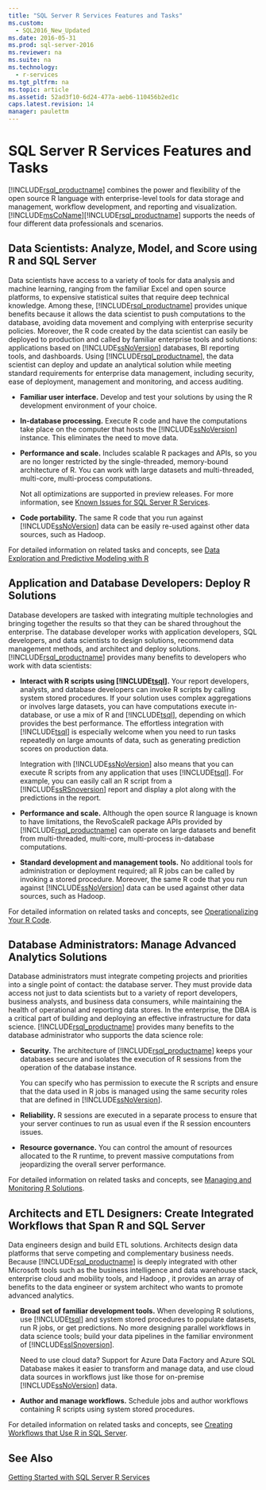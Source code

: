 ```yaml
---
title: "SQL Server R Services Features and Tasks"
ms.custom: 
  - SQL2016_New_Updated
ms.date: 2016-05-31
ms.prod: sql-server-2016
ms.reviewer: na
ms.suite: na
ms.technology: 
  - r-services
ms.tgt_pltfrm: na
ms.topic: article
ms.assetid: 52ad3f10-6d24-477a-aeb6-110456b2ed1c
caps.latest.revision: 14
manager: paulettm
---
```

# SQL Server R Services Features and Tasks
[!INCLUDE[rsql_productname](../../Topics/TopicNameContainA/includes/rsql_productname_md.md)] combines the power and flexibility of the open source R language with enterprise-level tools for data storage and management, workflow development, and reporting and visualization. [!INCLUDE[msCoName](../../Topics/TopicNameContainA/includes/msCoName_md.md)][!INCLUDE[rsql_productname](../../Topics/TopicNameContainA/includes/rsql_productname_md.md)] supports the needs of four different data professionals and scenarios.  
  
## Data Scientists: Analyze, Model, and Score using R and SQL Server  
 Data scientists have access to a variety of tools for data analysis and machine learning, ranging from the familiar Excel and open source platforms, to expensive statistical suites that require deep technical knowledge. Among these, [!INCLUDE[rsql_productname](../../Topics/TopicNameContainA/includes/rsql_productname_md.md)] provides unique benefits because  it allows the data scientist to push computations to the database, avoiding data movement and complying with enterprise security policies. Moreover,  the R code created by the data scientist can easily be deployed to production and called by familiar enterprise tools and solutions:  applications based on [!INCLUDE[ssNoVersion](../../Topics/TopicNameContainA/includes/ssNoVersion_md.md)] databases, BI reporting tools, and dashboards. Using [!INCLUDE[rsql_productname](../../Topics/TopicNameContainA/includes/rsql_productname_md.md)], the data scientist can deploy and update an analytical solution while meeting standard requirements for enterprise data management, including security, ease of deployment, management and monitoring, and access auditing.  
  
-   **Familiar user interface.**  Develop and test your solutions by using the R development environment of your choice.  
  
-   **In-database processing.**  Execute R code and have the computations take place on the computer that hosts the [!INCLUDE[ssNoVersion](../../Topics/TopicNameContainA/includes/ssNoVersion_md.md)] instance. This eliminates the need to move data.  
  
-   **Performance and scale.**  Includes  scalable R packages and APIs, so you are no longer restricted by the single-threaded, memory-bound architecture of R. You can work with large datasets and multi-threaded, multi-core, multi-process computations.  
  
     Not all optimizations are supported in preview releases. For more information, see [Known Issues for SQL Server R Services](../../Topics/TopicNameNotContainA/Known-Issues-for-SQL-Server-R-Services.md).  
  
-   **Code portability.**  The same R code that you run against [!INCLUDE[ssNoVersion](../../Topics/TopicNameContainA/includes/ssNoVersion_md.md)] data can be easily re-used against other data sources, such as Hadoop.  
  
 For  detailed information on related tasks and concepts, see [Data Exploration and Predictive Modeling with R](../../Topics/TopicNameNotContainA/Data-Exploration-and-Predictive-Modeling-with-R.md)  
  
## Application and Database Developers: Deploy R Solutions  
 Database developers are tasked with integrating multiple technologies and bringing together the results so that they can be shared throughout the enterprise. The database developer works with application developers, SQL developers, and data scientists to design solutions, recommend data management methods, and architect and deploy solutions. [!INCLUDE[rsql_productname](../../Topics/TopicNameContainA/includes/rsql_productname_md.md)] provides many benefits to developers who work with data scientists:  
  
-   **Interact with R scripts using [!INCLUDE[tsql](../../Topics/TopicNameContainA/includes/tsql_md.md)].**  Your report developers, analysts, and database developers can invoke R scripts by calling system stored procedures. If your solution uses complex aggregations or involves large datasets, you can have computations execute in-database, or use a mix of R and [!INCLUDE[tsql](../../Topics/TopicNameContainA/includes/tsql_md.md)], depending on which provides the best performance. The effortless integration with  [!INCLUDE[tsql](../../Topics/TopicNameContainA/includes/tsql_md.md)] is especially welcome when you need to run tasks repeatedly on large amounts of data, such as generating prediction scores on production data.  
  
     Integration with [!INCLUDE[ssNoVersion](../../Topics/TopicNameContainA/includes/ssNoVersion_md.md)] also means that you can execute R scripts from any application that uses [!INCLUDE[tsql](../../Topics/TopicNameContainA/includes/tsql_md.md)]. For example, you can easily call an R script from a [!INCLUDE[ssRSnoversion](../../Topics/TopicNameContainA/includes/ssRSnoversion_md.md)] report and display a plot along with the predictions in the report.  
  
-   **Performance and scale.**  Although the open source R language is known to have limitations, the RevoScaleR package APIs provided by [!INCLUDE[rsql_productname](../../Topics/TopicNameContainA/includes/rsql_productname_md.md)] can operate on large datasets and benefit from multi-threaded, multi-core, multi-process in-database computations.  
  
-   **Standard development and management tools.**  No additional tools for administration or deployment required; all R jobs can be called by invoking a stored procedure. Moreover, the same R code that you run against [!INCLUDE[ssNoVersion](../../Topics/TopicNameContainA/includes/ssNoVersion_md.md)] data can be used against other data sources, such as Hadoop.  
  
 For  detailed information on related tasks and concepts, see [Operationalizing Your R Code](../../Topics/TopicNameNotContainA/Operationalizing-Your-R-Code.md).  
  
## Database Administrators: Manage Advanced Analytics Solutions  
 Database administrators must integrate competing projects and priorities into a single point of contact: the database server. They must provide data access not just to data scientists but to a variety of report developers, business analysts, and business data consumers, while maintaining the health of operational and reporting data stores. In the enterprise, the DBA is a critical part of building and deploying an effective infrastructure for data science. [!INCLUDE[rsql_productname](../../Topics/TopicNameContainA/includes/rsql_productname_md.md)] provides many benefits to the database administrator who supports the data science role:  
  
-   **Security.**  The architecture of [!INCLUDE[rsql_productname](../../Topics/TopicNameContainA/includes/rsql_productname_md.md)] keeps your databases secure and isolates the execution of R sessions from the operation of the database instance.  
  
     You can specify who has permission to execute the R scripts and ensure that the data used in R jobs is managed using the same security roles that are defined in [!INCLUDE[ssNoVersion](../../Topics/TopicNameContainA/includes/ssNoVersion_md.md)].  
  
-   **Reliability.**  R sessions are executed in a separate process to ensure that your server continues to run as usual even if the R session encounters issues.  
  
-   **Resource governance.**  You can control the amount of resources allocated to the R runtime, to prevent massive computations from jeopardizing the overall server performance.  
  
 For  detailed information on related tasks and concepts, see [Managing and Monitoring R Solutions](../../Topics/TopicNameNotContainA/Managing-and-Monitoring-R-Solutions.md).  
  
## Architects and ETL Designers: Create Integrated Workflows that Span R and SQL Server  
 Data engineers design and build ETL solutions. Architects design data platforms that serve competing and complementary business needs. Because [!INCLUDE[rsql_productname](../../Topics/TopicNameContainA/includes/rsql_productname_md.md)] is deeply integrated with other Microsoft tools such as the business intelligence and data warehouse stack, enterprise cloud and mobility tools, and Hadoop , it provides an array of benefits to the data engineer or system architect who wants to promote advanced analytics.  
  
-   **Broad set of familiar development tools.**  When developing R solutions, use [!INCLUDE[tsql](../../Topics/TopicNameContainA/includes/tsql_md.md)] and system stored procedures to populate datasets, run R jobs, or get predictions. No more designing parallel workflows in data science tools; build your data pipelines in the familiar environment of [!INCLUDE[ssISnoversion](../../Topics/TopicNameContainA/includes/ssISnoversion_md.md)].  
  
     Need to use cloud data? Support for Azure Data Factory and Azure SQL Database makes it easier to transform and manage data, and use cloud data sources in workflows just like those for on-premise [!INCLUDE[ssNoVersion](../../Topics/TopicNameContainA/includes/ssNoVersion_md.md)] data.  
  
-   **Author and manage workflows.**  Schedule jobs and author workflows containing R scripts using system stored procedures.  
  
 For  detailed information on related tasks and concepts, see [Creating Workflows that Use R in SQL Server](../../Topics/TopicNameNotContainA/Creating-Workflows-that-Use-R-in-SQL-Server.md).  
  
## See Also  
 [Getting Started with SQL Server R Services](../../Topics/TopicNameNotContainA/Getting-Started-with-SQL-Server-R-Services.md)